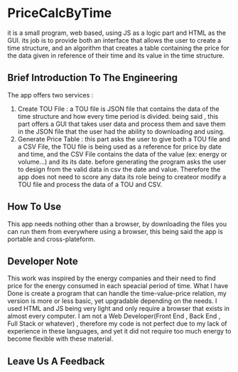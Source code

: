 # PriceCalcByTime
it is a small program, web based, using JS as a logic part and HTML as the GUI. its job is to provide both an interface that allows the user to create a time structure, and an algorithm that creates a table containing the price for the data given in reference of their time and its value in the time structure.

## Brief Introduction To The Engineering
The app offers two services :
1. Create TOU File : a TOU file is JSON file that contains the data of the time structure and how every time period is divided. being said , this part offers a GUI that takes user data and process them and save them in the JSON file that the user had the ability to downloading and using.
2. Generate Price Table : this part asks the user to give both a TOU file and a CSV File, the TOU file is being used as a reference for price by date and time, and the CSV File contains the data of the value (ex: energy or volume...) and its its date. before generating the program asks the user to design from the valid data in csv the date and value.
Therefore the app does not need to score any data its role being to createor modify a TOU file and process the data of a TOU and CSV.

## How To Use
This app needs nothing other than a browser, by downloading the files you can run them from everywhere using a browser, this being said the app is portable and cross-plateform.

## Developer Note
This work was inspired by the energy companies and their need to find price for the energy consumed in each speacial period of time. What I have Done is create a program that can handle the time-value-price relation, my version is more or less basic, yet upgradable depending on the needs. I used HTML and JS being very light and only require a browser that exists in almost every computer. I am not a Web Developer(Front End , Back End , Full Stack or whatever) , therefore my code is not perfect due to my lack of experience in these languages, and yet it did not require too much energy to become flexible with these material.

## Leave Us A Feedback
